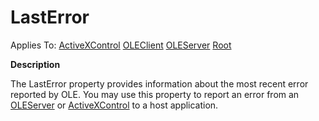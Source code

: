 




<h1 class="heading"><span class="name">LastError</span></h1>

Applies To: [ActiveXControl](./activexcontrol.md) [OLEClient](./oleclient.md) [OLEServer](./oleserver.md) [Root](./root.md)


**Description**


The LastError property provides information about the most recent error reported by OLE. You may use this property to report an error from an [OLEServer](./oleserver.md) or [ActiveXControl](./activexcontrol.md) to a host application.




